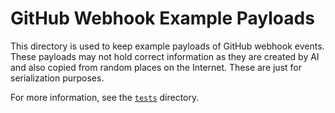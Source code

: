 # GitHub Webhook Example Payloads

This directory is used to keep example payloads of GitHub webhook events. These payloads may not hold correct information as they are created by AI and also copied from random places on the Internet. These are just for serialization purposes.

For more information, see the [`tests`](../tests/) directory.